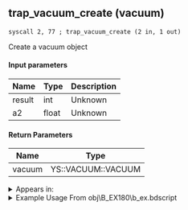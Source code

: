 ## trap_vacuum_create (vacuum)

`syscall 2, 77 ; trap_vacuum_create (2 in, 1 out)`

Create a vacuum object

#### Input parameters
| Name | Type | Description
|------|------|------------
| result   | int   | Unknown
| a2   | float   | Unknown


#### Return Parameters
| Name | Type
|------|-----
| vacuum   | YS::VACUUM::VACUUM   


<details>
	<summary>Appears in:</summary>
| filename | Entity (obj)
|----------|-------------
| obj\B_EX180\b_ex.bdscript       | ((?) Xemnas’s dragon (Throne))          
| obj\B_EX260\b_ex.bdscript       | ((B) Xemnas (Armor))          
| obj\B_EX370\b_ex.bdscript       | ((B) Zexion (Absent Silhouette))          
| obj\B_EX420\b_ex.bdscript       | ((B) Lingering Will)          
| obj\B_NM110\b_nm.bdscript       | ((B) The Experiment)          
| obj\B_NM110_L_ARM\b_nm.bdscript       | ((B) The Experiment (Left Hand))          
| obj\F_WI310\f_wi.bdscript       | ((F) ??? (WI))          
| obj\M_EX120\m_ex.bdscript       | ((M) Emerald Blues)          
| obj\M_EX120_HB\m_ex.bdscript       | ((M) Spring Metal)          
| obj\M_EX120_NM\m_ex.bdscript       | ((M) Emerald Blues (NM))          
| obj\M_EX120_TR\m_ex.bdscript       | ((M) Emerald Blues (TR))          
| obj\M_EX210\m_ex.bdscript       | ((M) Air Pirate)          
| obj\M_EX210_HB\m_ex.bdscript       | ((M) Aerial Viking)          
| obj\M_EX880_DANCER\m_ex.bdscript       | ((M) Demyx’s water form)          
| obj\M_EX880_DANCER_EH\m_ex.bdscript       | ((M) Demyx’s water form (EH))          
| obj\M_EX880_DANCER_LV99\m_ex.bdscript       | ((M) Demyx’s water form (Data))          
| obj\N_CM000_BTL\n_cm.bdscript       | ((N) Marluxia (BTL) (CM))          
| obj\N_CM020_BTL\n_cm.bdscript       | ((N) Lexaeus (BTL) (CM))          
| obj\N_HB630\n_hb.bdscript       | ((N) Sephiroth (HB))          

</details>

<details>
	<summary>Example Usage From obj\B_EX180\b_ex.bdscript</summary>
```plaintext
L5403:
 pushFromPAi L11078 ; ___ai 'vacuum' (L11078)
 syscall 0, 2 ; trap_puts (1 in, 0 out)
 pushFromPSp 32
 pushFromFSp 72
 syscall 2, 77 ; trap_vacuum_create (2 in, 1 out)
 popToWp W4264
 pushFromFSp 8
 syscall 2, 13 ; trap_attack_free (1 in, 0 out)
```
</details>

